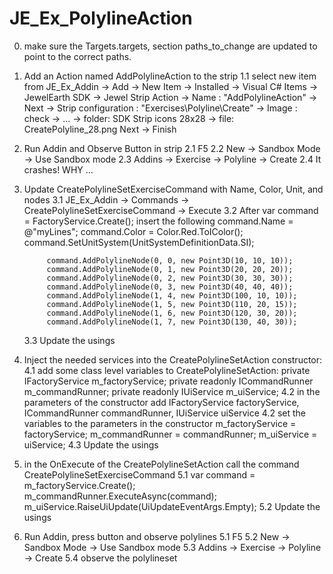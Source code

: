# JE_Ex_PolylineAction
0. make sure the Targets.targets, section paths_to_change are updated to point to the correct paths.

1. Add an Action named AddPolylineAction to the strip
	1.1 select new item from JE_Ex_Addin -> 
				Add -> 
				New Item -> 
				Installed -> 
				Visual C# Items -> 
				JewelEarth SDK -> 
				Jewel Strip Action ->
				Name : "AddPolylineAction" -> 
				Next -> 
				Strip configuration : "Exercises\Polyline\Create" ->
				Image : check -> 
				... -> folder: SDK Strip icons 28x28 -> file: CreatePolyline_28.png
				Next -> 
				Finish
2. Run Addin and Observe Button in strip
	2.1 F5
	2.2 New -> Sandbox Mode -> Use Sandbox mode
	2.3 Addins -> Exercise -> Polyline -> Create 
	2.4 It crashes! WHY ...
3. Update CreatePolylineSetExerciseCommand with Name, Color, Unit, and nodes
	3.1 JE_Ex_Addin -> Commands -> CreatePolylineSetExerciseCommand -> Execute
	3.2 After var command = FactoryService.Create<IPolylineSetCreateCommand>(); insert the following
			command.Name = @"myLines";
            command.Color = Color.Red.ToIColor();
            command.SetUnitSystem(UnitSystemDefinitionData.SI);

            command.AddPolylineNode(0, 0, new Point3D(10, 10, 10));
            command.AddPolylineNode(0, 1, new Point3D(20, 20, 20));
            command.AddPolylineNode(0, 2, new Point3D(30, 30, 30));
            command.AddPolylineNode(0, 3, new Point3D(40, 40, 40));
            command.AddPolylineNode(1, 4, new Point3D(100, 10, 10));
            command.AddPolylineNode(1, 5, new Point3D(110, 20, 15));
            command.AddPolylineNode(1, 6, new Point3D(120, 30, 20));
            command.AddPolylineNode(1, 7, new Point3D(130, 40, 30));
	3.3 Update the usings
4. Inject the needed services into the CreatePolylineSetAction constructor:
	4.1 add some class level variables to CreatePolylineSetAction:
	    private IFactoryService m_factoryService;
        private readonly ICommandRunner m_commandRunner;
        private readonly IUiService m_uiService;
	4.2 in the parameters of the constructor add
		IFactoryService factoryService,
        ICommandRunner commandRunner,
        IUiService uiService
	4.2 set the variables to the parameters in the constructor
        m_factoryService = factoryService;
        m_commandRunner = commandRunner;
        m_uiService = uiService;
	4.3 Update the usings
5. in the OnExecute of the CreatePolylineSetAction call the command CreatePolylineSetExerciseCommand 
	5.1 var command = m_factoryService.Create<ICreatePolylineSetExerciseCommand>();
		m_commandRunner.ExecuteAsync(command);
		m_uiService.RaiseUiUpdate(UiUpdateEventArgs.Empty);	
	5.2 Update the usings
6. Run Addin, press button and observe polylines
	5.1 F5
	5.2 New -> Sandbox Mode -> Use Sandbox mode
	5.3 Addins -> Exercise -> Polyline -> Create 
	5.4 observe the polylineset